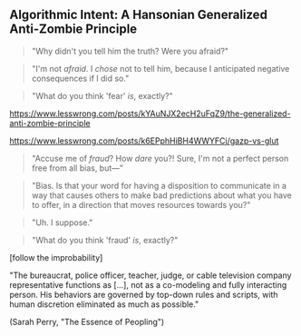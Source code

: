 ## Algorithmic Intent: A Hansonian Generalized Anti-Zombie Principle

> "Why didn't you tell him the truth? Were you afraid?"

> "I'm not _afraid_. I _chose_ not to tell him, because I anticipated negative consequences if I did so."

> "What do you think 'fear' _is_, exactly?"



https://www.lesswrong.com/posts/kYAuNJX2ecH2uFqZ9/the-generalized-anti-zombie-principle

https://www.lesswrong.com/posts/k6EPphHiBH4WWYFCj/gazp-vs-glut



> "Accuse me of _fraud_? How _dare_ you?! Sure, I'm not a perfect person free from all bias, but—"

> "Bias. Is that your word for having a disposition to communicate in a way that causes others to make bad predictions about what you have to offer, in a direction that moves resources towards you?"

> "Uh. I suppose."

> "What do you think 'fraud' _is_, exactly?"

[follow the improbability]


"The bureaucrat, police officer, teacher, judge, or cable television company representative functions as [...], not as a co-modeling and fully interacting person. His behaviors are governed by top-down rules and scripts, with human discretion eliminated as much as possible."

(Sarah Perry, "The Essence of Peopling")
